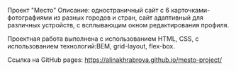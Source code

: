 Проект "Место"
Описание: одноcтраничный сайт с 6 карточками-фотографиями из разных городов и стран, сайт адаптивный для различных устройств, с всплывающим окном редактирования профиля.

Проектная работа выполнена с использованием HTML, CSS, с использованием технологий:BEM, grid-layout, flex-box. 

Cсылка на GitHub pages: https://alinakhrabrova.github.io/mesto-project/